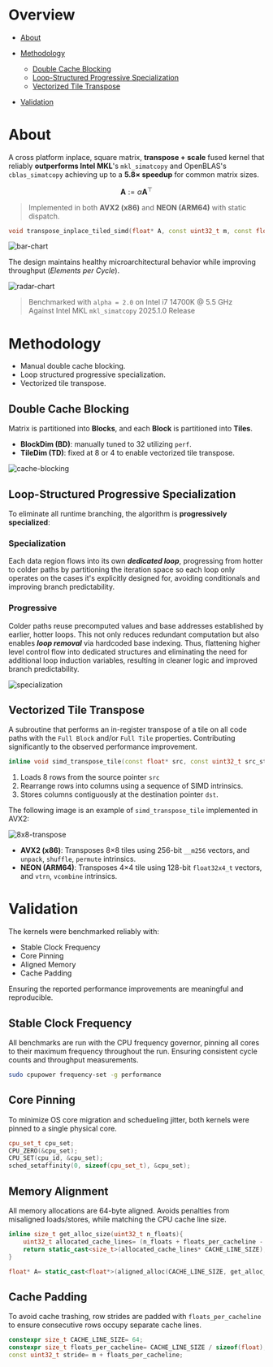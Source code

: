 # Overview

* [About](#about)
* [Methodology](#methodology)

  * [Double Cache Blocking](#double-cache-blocking)
  * [Loop-Structured Progressive Specialization](#loop-structured-progressive-specialization)
  * [Vectorized Tile Transpose](#vectorized-tile-transpose)
* [Validation](#validation)

# About
A cross platform inplace, square matrix, **transpose + scale** fused kernel that reliably **outperforms Intel MKL**'s `mkl_simatcopy` and OpenBLAS's `cblas_simatcopy` achieving up to a **5.8× speedup** for common matrix sizes.

$$
\mathbf{A} := \alpha \mathbf{A}^\top
$$

> Implemented in both **AVX2 (x86)** and **NEON (ARM64)** with static dispatch.
```cpp
void transpose_inplace_tiled_simd(float* A, const uint32_t m, const float alpha, const uint32_t stride)
```

![bar-chart](./images/bandwidth_bar_chart.png)

The design maintains healthy microarchitectural behavior while improving throughput (*Elements per Cycle*).

![radar-chart](./images/perf_radar_chart.png)
> Benchmarked  with `alpha = 2.0` on Intel i7 14700K @ 5.5 GHz   
> Against Intel MKL `mkl_simatcopy` 2025.1.0 Release  

# Methodology
- Manual double cache blocking.  
- Loop structured progressive specialization.  
- Vectorized tile transpose.

## Double Cache Blocking
Matrix is partitioned into **Blocks**, and each **Block** is partitioned into **Tiles**.

- **BlockDim (BD)**: manually tuned to 32 utilizing `perf`.  
- **TileDim (TD)**: fixed at 8 or 4 to enable vectorized tile transpose.

![cache-blocking](./images/blocking.png)

## Loop-Structured Progressive Specialization
To eliminate all runtime branching, the algorithm is **progressively specialized**: 

### Specialization
Each data region flows into its own *__dedicated loop__*, progressing from hotter to colder paths by partitioning the iteration space so each loop only operates on the cases it's explicitly designed for, avoiding conditionals and improving branch predictability.

### Progressive
Colder paths reuse precomputed values and base addresses established by earlier, hotter loops. This not only reduces redundant computation but also enables *__loop removal__* via hardcoded base indexing. Thus, flattening higher level control flow into dedicated structures and eliminating the need for additional loop induction variables, resulting in cleaner logic and improved branch predictability.

![specialization](./images/specialization.png)

## Vectorized Tile Transpose
A subroutine that performs an in-register transpose of a tile on all code paths with the `Full Block` and/or `Full Tile` properties. Contributing significantly to the observed performance improvement.

```cpp
inline void simd_transpose_tile(const float* src, const uint32_t src_stride, float* dst, const uint32_t dst_stride, const float alpha)
```

1) Loads 8 rows from the source pointer `src`
2) Rearrange rows into columns using a sequence of SIMD intrinsics. 
3) Stores columns contiguously at the destination pointer `dst`.

The following image is an example of `simd_transpose_tile` implemented in AVX2:

![8x8-transpose](./images/8x8_transpose.png)

- **AVX2 (x86)**: Transposes 8×8 tiles using 256-bit `__m256` vectors, and `unpack`, `shuffle`, `permute` intrinsics.
- **NEON (ARM64)**: Transposes 4×4 tile using 128-bit `float32x4_t` vectors, and `vtrn`, `vcombine` intrinsics.

# Validation
The kernels were benchmarked reliably with:

- Stable Clock Frequency
- Core Pinning
- Aligned Memory
- Cache Padding 

Ensuring the reported performance improvements are meaningful and reproducible.

## Stable Clock Frequency
All benchmarks are run with the CPU frequency governor, pinning all cores to their maximum frequency throughout the run. Ensuring consistent cycle counts and throughput measurements.

```bash
sudo cpupower frequency-set -g performance
```

## Core Pinning
To minimize OS core migration and schedueling jitter, both kernels were pinned to a single physical core.

```cpp
cpu_set_t cpu_set;
CPU_ZERO(&cpu_set);
CPU_SET(cpu_id, &cpu_set);
sched_setaffinity(0, sizeof(cpu_set_t), &cpu_set);
```

##  Memory Alignment
All memory allocations are 64-byte aligned. Avoids penalties from misaligned loads/stores, while matching the CPU cache line size.

```cpp
inline size_t get_alloc_size(uint32_t n_floats){
    uint32_t allocated_cache_lines= (n_floats + floats_per_cacheline - 1)/floats_per_cacheline;
    return static_cast<size_t>(allocated_cache_lines* CACHE_LINE_SIZE);
}

float* A= static_cast<float*>(aligned_alloc(CACHE_LINE_SIZE, get_alloc_size(m*stride)));
```

## Cache Padding

To avoid cache trashing, row strides are padded with `floats_per_cacheline` to ensure consecutive rows occupy separate cache lines.

```cpp
constexpr size_t CACHE_LINE_SIZE= 64;
constexpr size_t floats_per_cacheline= CACHE_LINE_SIZE / sizeof(float);
const uint32_t stride= m + floats_per_cacheline;
```